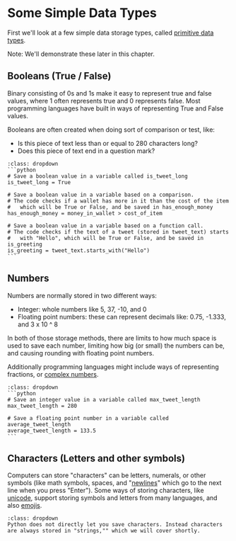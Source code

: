 # Some Simple Data Types

First we'll look at a few simple data storage types, called [primitive data types](https://en.wikipedia.org/wiki/Primitive_data_type).

Note: We'll demonstrate these later in this chapter.

## Booleans (True / False)
Binary consisting of 0s and 1s make it easy to represent true and false values, where 1 often represents true and 0 represents false. Most programming languages have built in ways of representing True and False values.

Booleans are often created when doing sort of comparison or test, like:
- Is this piece of text less than or equal to 280 characters long?
- Does this piece of text end in a question mark?

````{admonition} Click to see example Python code
:class: dropdown
```python
# Save a boolean value in a variable called is_tweet_long
is_tweet_long = True

# Save a boolean value in a variable based on a comparison.
# The code checks if a wallet has more in it than the cost of the item
#   which will be True or False, and be saved in has_enough_money
has_enough_money = money_in_wallet > cost_of_item

# Save a boolean value in a variable based on a function call.
# The code checks if the text of a tweet (stored in tweet_text) starts
#   with "Hello", which will be True or False, and be saved in is_greeting
is_greeting = tweet_text.starts_with("Hello")
```
````

## Numbers
Numbers are normally stored in two different ways:
- Integer: whole numbers like 5, 37, -10, and 0
- Floating point numbers: these can represent decimals like: 0.75, -1.333, and 3 x 10 ^ 8

In both of those storage methods, there are limits to how much space is used to save each number, limiting how big (or small) the numbers can be, and causing rounding with floating point numbers.

Additionally programming languages might include ways of representing fractions, or [complex numbers](https://en.wikipedia.org/wiki/Complex_number).

````{admonition} Click to see example Python code
:class: dropdown
```python
# Save an integer value in a variable called max_tweet_length
max_tweet_length = 280

# Save a floating point number in a variable called average_tweet_length
average_tweet_length = 133.5
```
````

## Characters (Letters and other symbols)
Computers can store "characters" can be letters, numerals, or other symbols (like math symbols, spaces, and "[newlines](https://en.wikipedia.org/wiki/Newline)" which go to the next line when you press "Enter"). Some ways of storing characters, like [unicode](https://en.wikipedia.org/wiki/Unicode), support storing symbols and letters from many languages, and also [emojis](https://unicode.org/emoji/charts/full-emoji-list.html).

````{admonition} Click to see note about Python
:class: dropdown
Python does not directly let you save characters. Instead characters are always stored in "strings,"" which we will cover shortly.
````
